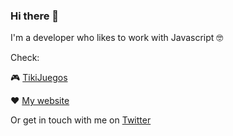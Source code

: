 ### Hi there 👋

I'm a developer who likes to work with Javascript 🤓

Check:

🎮 [TikiJuegos](tikijuegos.herokuapp.com/)

❤️ [My website](alejandrosobko.com/)

Or get in touch with me on [Twitter](https://twitter.com/AlejandroSobko)

